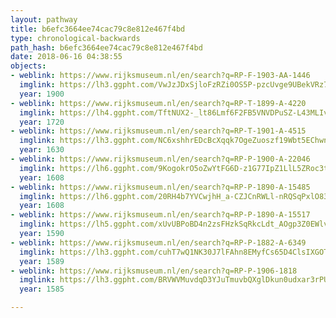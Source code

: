 ```yaml
---
layout: pathway
title: b6efc3664ee74cac79c8e812e467f4bd
type: chronological-backwards
path_hash: b6efc3664ee74cac79c8e812e467f4bd
date: 2018-06-16 04:38:55
objects:
- weblink: https://www.rijksmuseum.nl/en/search?q=RP-F-1903-AA-1446
  imglink: https://lh3.ggpht.com/VwJzJDxSjloFzRZi0OS5P-pzcUvge9UBekVRz7xi1Uhrq1Q-FsbmGWJdibJ7K1bOKf2wXYsd6vL5vIlHlvfCAjghnIU=s200
  year: 1900
- weblink: https://www.rijksmuseum.nl/en/search?q=RP-T-1899-A-4220
  imglink: https://lh4.ggpht.com/TftNUX2-_lt86Lmf6F2FB5VNVDPuSZ-L43MLIv_tddXsK4M4dzHx0pa14HIFWyVwxqwSKKSpBeVGIQ5pPr5tmqitTJ0=s200
  year: 1720
- weblink: https://www.rijksmuseum.nl/en/search?q=RP-T-1901-A-4515
  imglink: https://lh3.ggpht.com/NC6xshhrEDcBcXqqk7OgeZuoszf19Wbt5EChwnbn2X-UmleWQlKf3PFoSdjRMOQDryofes2B1n5_rkzHmU_ajx91JLmm=s200
  year: 1630
- weblink: https://www.rijksmuseum.nl/en/search?q=RP-P-1900-A-22046
  imglink: https://lh6.ggpht.com/9KogokrO5oZwYtFG6D-z1G77IpZ1LlL5ZRoc3tvj1xyUYIUX44unjixuLOrXLKWo3gf7POpzHGelTrP7iyrgwb1oHw=s200
  year: 1608
- weblink: https://www.rijksmuseum.nl/en/search?q=RP-P-1890-A-15485
  imglink: https://lh6.ggpht.com/20RH4b7YVCwjhH_a-CZJCnRWLl-nRQSqPxlO8336H4Px7Y2z3arqkxXgrLWaWHkBdo5ZwINMVFCRKsXqGfyoIC7rzaQ=s200
  year: 1608
- weblink: https://www.rijksmuseum.nl/en/search?q=RP-P-1890-A-15517
  imglink: https://lh5.ggpht.com/xUvUBPoBD4n2zsFHzkSqRkcLdt_AOgp3Z0EWlvxMUQBXqjJONFL4dWC60fX_TyhrNBNK7NOFN9k_dbYBhcwh8KEavQ=s200
  year: 1590
- weblink: https://www.rijksmuseum.nl/en/search?q=RP-P-1882-A-6349
  imglink: https://lh3.ggpht.com/cuhT7wQ1NK30J7lFAhn8EMyfCs65D4ClsIXGOTMpS9UfjfM6TOOcoXI2WUDh28JfZfaIqZ7Fz6y9DSzdjlc2OXVoYNg=s200
  year: 1589
- weblink: https://www.rijksmuseum.nl/en/search?q=RP-P-1906-1818
  imglink: https://lh3.ggpht.com/BRVWVMuvdqD3YJuTmuvbQXglDkun0udxar3rPU1m98xUA6uiG7cHIUdyhDDGzbJeJV-ZM-FoNwGsT27BIij6GR5_uBiE=s200
  year: 1585

---
```

